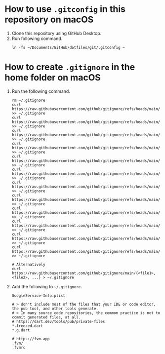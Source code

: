 # How to use `.gitconfig` in this repository on macOS
1. Clone this repository using GitHub Desktop.
2. Run following command.
    ```shell
    ln -fs ~/Documents/GitHub/dotfiles/git/.gitconfig ~
    ```

# How to create `.gitignore` in the home folder on macOS
1. Run the following command.
    ```shell
    rm ~/.gitignore
    curl https://raw.githubusercontent.com/github/gitignore/refs/heads/main/Android.gitignore >> ~/.gitignore
    curl https://raw.githubusercontent.com/github/gitignore/refs/heads/main/Dart.gitignore >> ~/.gitignore
    curl https://raw.githubusercontent.com/github/gitignore/refs/heads/main/Firebase.gitignore >> ~/.gitignore
    curl https://raw.githubusercontent.com/github/gitignore/refs/heads/main/Flutter.gitignore >> ~/.gitignore
    curl https://raw.githubusercontent.com/github/gitignore/refs/heads/main/Global/macOS.gitignore >> ~/.gitignore
    curl https://raw.githubusercontent.com/github/gitignore/refs/heads/main/Global/VisualStudioCode.gitignore >> ~/.gitignore
    curl https://raw.githubusercontent.com/github/gitignore/refs/heads/main/Global/Xcode.gitignore >> ~/.gitignore
    curl https://raw.githubusercontent.com/github/gitignore/refs/heads/main/Global/Xcode.gitignore >> ~/.gitignore
    curl https://raw.githubusercontent.com/github/gitignore/refs/heads/main/Gradle.gitignore >> ~/.gitignore
    curl https://raw.githubusercontent.com/github/gitignore/refs/heads/main/Kotlin.gitignore >> ~/.gitignore
    curl https://raw.githubusercontent.com/github/gitignore/refs/heads/main/Python.gitignore >> ~/.gitignore
    curl https://raw.githubusercontent.com/github/gitignore/refs/heads/main/Swift.gitignore >> ~/.gitignore
    ```

    ```shell
    # Alternatively
    curl https://raw.githubusercontent.com/github/gitignore/main/{<file1>, <file2>, ...} > ~/.gitignore
    ```
2. Add the following to `~/.gitignore`.
    ```gitignore
    GoogleService-Info.plist

    # > don't include most of the files that your IDE or code editor, the pub tool, and other tools generate.
    # > In many source code repositories, the common practice is not to commit generated files, at all.
    # https://dart.dev/tools/pub/private-files
    *.freezed.dart
    *.g.dart

    # https://fvm.app
    .fvm/
    .fvmrc
    ```
